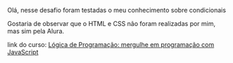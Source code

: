 Olá, nesse desafio foram testadas o meu conhecimento sobre condicionais

Gostaria de observar que o HTML e CSS não foram realizadas por mim, mas sim pela Alura.

link do curso: [Lógica de Programação: mergulhe em programação com JavaScript ](https://cursos.alura.com.br/course/logica-programacao-mergulhe-programacao-javascript)
